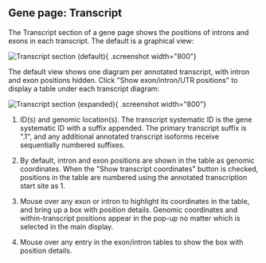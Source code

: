 ## Gene page: Transcript

The Transcript section of a gene page shows the positions of introns
and exons in each transcript. The default is a graphical view:

![Transcript section (default)](assets/gene_page_transcript.png){ .screenshot width="800"}

The default view shows one diagram per annotated transcript, with
intron and exon positions hidden. Click "Show exon/intron/UTR
positions" to display a table under each transcript diagram:

![Transcript section (expanded)](assets/gene_page_transcript_coord.png){ .screenshot width="800"}

1. ID(s) and genomic location(s). The transcript systematic ID is the
   gene systematic ID with a suffix appended. The primary transcript
   suffix is ".1", and any additional annotated transcript isoforms
   receive sequentially numbered suffixes.

2. By default, intron and exon positions are shown in the
   table as genomic coordinates. When the "Show transcript
   coordinates" button is checked, positions in the table are numbered
   using the annotated transcription start site as 1.

3. Mouse over any exon or intron to highlight its coordinates in the
   table, and bring up a box with position details. Genomic
   coordinates and within-transcript positions appear in the pop-up no
   matter which is selected in the main display.

4. Mouse over any entry in the exon/intron tables to show the box with
   position details.



